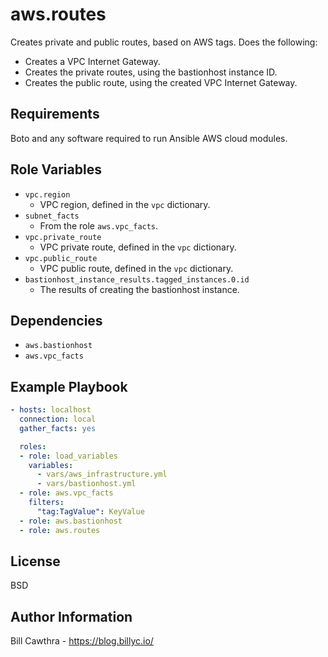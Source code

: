 aws.routes
=========

Creates private and public routes, based on AWS tags.  Does the following:
- Creates a VPC Internet Gateway.
- Creates the private routes, using the bastionhost instance ID.
- Creates the public route, using the created VPC Internet Gateway.

Requirements
------------

Boto and any software required to run Ansible AWS cloud modules.

Role Variables
--------------

- `vpc.region`
  - VPC region, defined in the `vpc` dictionary.
- `subnet_facts`
  - From the role `aws.vpc_facts`.
- `vpc.private_route`
  - VPC private route, defined in the `vpc` dictionary.
- `vpc.public_route`
  - VPC public route, defined in the `vpc` dictionary.
- `bastionhost_instance_results.tagged_instances.0.id`
  - The results of creating the bastionhost instance.

Dependencies
------------

- `aws.bastionhost`
- `aws.vpc_facts`

Example Playbook
----------------

```yaml
- hosts: localhost
  connection: local
  gather_facts: yes

  roles:
  - role: load_variables
    variables:
      - vars/aws_infrastructure.yml
      - vars/bastionhost.yml
  - role: aws.vpc_facts
    filters:
      "tag:TagValue": KeyValue
  - role: aws.bastionhost
  - role: aws.routes
```

License
-------

BSD

Author Information
------------------

Bill Cawthra - https://blog.billyc.io/
